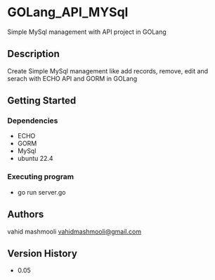 # GOLang_API_MYSql

Simple MySql management with API project in GOLang

## Description

Create Simple MySql management like add records, remove, edit and serach with ECHO API and GORM in GOLang

## Getting Started

### Dependencies

* ECHO
* GORM
* MySql
* ubuntu 22.4


### Executing program

* go run server.go


## Authors

vahid mashmooli
vahidmashmooli@gmail.com

## Version History

* 0.05
